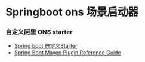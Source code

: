 # Springboot ons 场景启动器

### 自定义阿里 ONS starter

* [Spring boot 自定义Starter](https://blog.csdn.net/u013218443/article/details/80665881)
* [Spring Boot Maven Plugin Reference Guide](https://docs.spring.io/spring-boot/docs/2.1.11.RELEASE/maven-plugin/)

